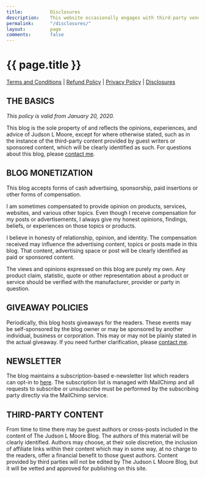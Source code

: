 ```yaml
---
title:			Disclosures
description:	This website occasionally engages with third-party vendors and affiliates to create or influence this site's content. Read an explanation of this content here. 
permalink:		"/disclosures/"
layout:			page
comments:		false
---
```



<h1>{{ page.title }}</h1>

<p><a href="{{ site.url }}/terms/">Terms and Conditions</a> | <a href="{{ site.url }}/refund-policy/">Refund Policy</a> | <a href="{{ site.url }}/privacy/">Privacy Policy</a> | <a href="{{ site.url }}/disclosures/">Disclosures</a></p>

## THE BASICS

*This policy is valid from January 20, 2020.*

This blog is the sole property of and reflects the opinions, experiences, and advice of Judson L Moore, except for where otherwise stated, such as in the instance of the third-party content provided by guest writers or sponsored content, which will be clearly identified as such. For questions about this blog, please [contact me](/contact/).

## BLOG MONETIZATION

This blog accepts forms of cash advertising, sponsorship, paid insertions or other forms of compensation.

I am sometimes compensated to provide opinion on products, services, websites, and various other topics. Even though I receive compensation for my posts or advertisements, I always give my honest opinions, findings, beliefs, or experiences on those topics or products.

I believe in honesty of relationship, opinion, and identity. The compensation received may influence the advertising content, topics or posts made in this blog. That content, advertising space or post will be clearly identified as paid or sponsored content.

The views and opinions expressed on this blog are purely my own. Any product claim, statistic, quote or other representation about a product or service should be verified with the manufacturer, provider or party in question.

## GIVEAWAY POLICIES

Periodically, this blog hosts giveaways for the readers. These events may be self-sponsored by the blog owner or may be sponsored by another individual, business or corporation. This may or may not be plainly stated in the actual giveaway. If you need further clarification, please [contact me](/contact/).

## NEWSLETTER

The blog maintains a subscription-based e-newsletter list which readers can opt-in to [here](/subscribe/). The subscription list is managed with MailChimp and all requests to subscribe or unsubscribe must be performed by the subscribing party directly via the MailChimp service.

## THIRD-PARTY CONTENT

From time to time there may be guest authors or cross-posts included in the content of The Judson L Moore Blog. The authors of this material will be clearly identified. Authors may choose, at their sole discretion, the inclusion of affiliate links within their content which may in some way, at no charge to the readers, offer a financial benefit to those guest authors. Content provided by third parties will not be edited by The Judson L Moore Blog, but it will be vetted and approved for publishing on this site.